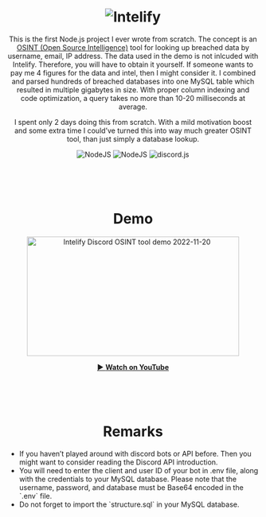 
<h1 align="center"><img src="https://readme-typing-svg.demolab.com?font=Montserrat&size=36&pause=7000&color=6699FF&center=true&vCenter=true&random=false&width=420&lines=Intelify" alt="Intelify" /></h1>
<p align="center">This is the first Node.js project I ever wrote from scratch. The concept is an <a href="https://en.wikipedia.org/wiki/Open-source_intelligence">OSINT (Open Source Intelligence)</a> tool for looking up breached data by username, email, IP address. The data used in the demo is not inlcuded with Intelify. Therefore, you will have to obtain it yourself. If someone wants to pay me 4 figures for the data and intel, then I might consider it. I combined and parsed hundreds of breached databases into one MySQL table which resulted in multiple gigabytes in size. With proper column indexing and code optimization, a query takes no more than 10-20 milliseconds at average.</p>

<p align="center">I spent only 2 days doing this from scratch. With a mild motivation boost and some extra time I could’ve turned this into way much greater OSINT tool, than just simply a database lookup.</p>

<p align="center"><img src="https://img.shields.io/badge/stack-NodeJS-6cba4e" alt="NodeJS" /> <img src="https://img.shields.io/badge/database-MySQL-0e778f" alt="NodeJS" /> <img src="https://img.shields.io/badge/depends-discord.js-7589d2" alt="discord.js" /></p>
<br>
<br>
<br>
<h1 align="center">Demo</h1>
<p align="center"><a href="https://www.youtube.com/watch?v=xQX1TlZ1V6I"><img src="https://i.imgur.com/YVoSTpa.jpg" width="426" height="240" alt="Intelify Discord OSINT tool demo 2022-11-20" /></a></p>
<p align="center"><a href="https://www.youtube.com/watch?v=xQX1TlZ1V6I">&#x25b6;&#xfe0f; <strong>Watch on YouTube</strong></a></p>
<br>
<br>
<br>
<h1 align="center">Remarks</h1>
<ul>
	<li>If you haven’t played around with discord bots or API before. Then you might want to consider reading the Discord API introduction.</li>
	<li>You will need to enter the client and user ID of your bot in .env file, along with the credentials to your MySQL database. Please note that the username, password, and database must be Base64 encoded in the `.env` file.</li>
	<li>Do not forget to import the `structure.sql` in your MySQL database.</li>
</ul>

